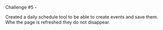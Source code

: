 Challenge #5 - 

Created a daily schedule tool to be able to create events and save them. Whe the page is refreshed they do not disappear.

